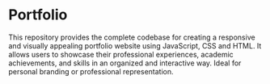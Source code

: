 # Portfolio

This repository provides the complete codebase for creating a responsive and visually appealing portfolio website using JavaScript, CSS and HTML. It allows users to showcase their professional experiences, academic achievements, and skills in an organized and interactive way. Ideal for personal branding or professional representation.

